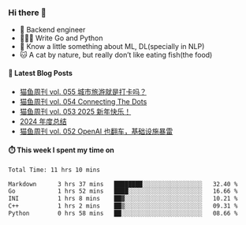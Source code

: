 ### Hi there 👋

- 🔧 Backend engineer
- 👨🏻‍💻 Write Go and Python
- 🔭 Know a little something about ML, DL(specially in NLP)
- 🐱 A cat by nature, but really don’t like eating fish(the food)

#### 📖 Latest Blog Posts
<!-- BLOG-POST-LIST:START -->
- [猫鱼周刊 vol. 055 城市旅游就是打卡吗？](https://ameow.xyz/archives/weekly-055)
- [猫鱼周刊 vol. 054 Connecting The Dots](https://ameow.xyz/archives/weekly-054)
- [猫鱼周刊 vol. 053 2025 新年快乐！](https://ameow.xyz/archives/weekly-053)
- [2024 年度总结](https://ameow.xyz/archives/2024-wrapup)
- [猫鱼周刊 vol. 052 OpenAI 也翻车，基础设施暴雷](https://ameow.xyz/archives/weekly-052)
<!-- BLOG-POST-LIST:END -->

#### ⏱️ This week I spent my time on
<!--START_SECTION:waka-->

```txt
Total Time: 11 hrs 10 mins

Markdown      3 hrs 37 mins   ████████░░░░░░░░░░░░░░░░░   32.40 %
Go            1 hrs 52 mins   ████░░░░░░░░░░░░░░░░░░░░░   16.66 %
INI           1 hrs 8 mins    ██▓░░░░░░░░░░░░░░░░░░░░░░   10.21 %
C++           1 hrs 2 mins    ██▒░░░░░░░░░░░░░░░░░░░░░░   09.31 %
Python        0 hrs 58 mins   ██░░░░░░░░░░░░░░░░░░░░░░░   08.66 %
```

<!--END_SECTION:waka-->

<!--
**LeslieLeung/LeslieLeung** is a ✨ _special_ ✨ repository because its `README.md` (this file) appears on your GitHub profile.

Here are some ideas to get you started:

- 🔭 I’m currently working on ...
- 🌱 I’m currently learning ...
- 👯 I’m looking to collaborate on ...
- 🤔 I’m looking for help with ...
- 💬 Ask me about ...
- 📫 How to reach me: ...
- 😄 Pronouns: ...
- ⚡ Fun fact: ...
-->
